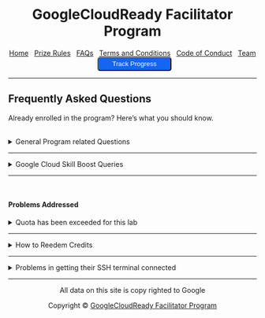 <center>
    <h1>GoogleCloudReady Facilitator Program</h1>
    <a href="https://dot-space.github.io/GCRF-22/">Home</a>
    &nbsp;
    <a href="https://dot-space.github.io/GCRF-22/prize">Prize Rules</a>
    &nbsp;
    <a href="https://dot-space.github.io/GCRF-22/faqs">FAQs</a>
    &nbsp;
    <a href="https://dot-space.github.io/GCRF-22/tnc">Terms and Conditions</a>
    &nbsp;
    <a href="https://dot-space.github.io/GCRF-22/coc">Code of Conduct</a>
    &nbsp;
    <a href="https://dot-space.github.io/GCRF-22/team">Team</a>
    &nbsp;
    <a href="https://bit.ly/crf-report">
    <button style="background-color: #1266f1; color: white; border-radius: 5px; width: 150px; height: 28px">Track Progress</button>
    </a>
</center>

---

## Frequently Asked Questions

Already enrolled in the program? Here’s what you should know.

<br>

<details>
    <summary>General Program related Questions</summary>
    
<br>

<b>What is the eligibility criteria for enrolling in the program?</b>

<p>

You need to meet these requirements if you want enrol in the program:
<br>

1. You need to have access to a working internet connection & a laptop with latest chrome browser.
   <br>
2. You need to be above 18 years of age and enrolled in an higher education institution in India.
   <br>
3. You need to be a student in the institutions selected by Google or must have been referred by any of the "Facilitators" that are part of the program.

</p>
<br>

<b>I did not receive an invitation email after applying through the Enrolment form. What should I do?</b>

<p>
Here's what youc an do:
<br>

1. Please wait for 24 hours after filling the form and you will surely receive your email.
   <br>
2. Check for the email under your <b>SPAM/JUNK/PROMOTIONS</b> folder.
   <br>
3. Just reach out to your Facilitators and they will help you get the instructions and enrol you in the program.

</p>
<br>

<b> I have completed the required quests and/or skill badges. When will I get my prizes?</b>

<p>
   If you have completed any of the milestones mentioned in the Prize Rules section and are eligible for prizes, then you will get them delivered to you within 2 months after the program is finished. (Provided that you have shared with us your correct contact information.)
</p>
<br>

<b> I have achieved all the milestones in the program. Will I get the goodies associated wiith each of them?</b>

<p>
   Please note that we will evlaute your progress at the end of the program and you will only get the goodies for the milestone that you achieve & not for the ones before that.
</p>
<br>

<b> Are students who participated in earlier iterations of 30 Days of Google Cloud program and/or GoogleCloudReady Facilitator program eligible for the program?</b>

<p>
   Note that any student who have already received schwags and the prizes in the earlier 30 Days of Google Cloud program and/or GoogleCloudReady Facilitator program are not eligible to get any prizes even if they complete any of the milestones.
</p>
<br>

<b> I have already completed the quests & the skill badges in the program, what should I do?</b>

<p>
   Please note that in order to get the prizes, you need to complete the quests and skill badges after your enrolment date. Any quests/skill badges completed before that won't be counted. If you want, you can make a new account on Google Cloud Skills Boost with a new email ID and enrol in the progam using that email ID instead.
</p>
<br>

<b>I need to make some changes to the my registration details in the enrolment form, but it's closed now? What should I do?</b>

<p>
   Note that we DO NOT allow changes to be made to the enrolment form once its closed. Though you can still reach out to your "Facilitators" and share the correct information with them. They can share that information with us and we can then decide to update the details or not based on the type of request.  
</p>
<br>

<b> Where will the schwags be delivered - to my address or to my college address?</b>

<p>
   Please note that you are required to submit your own residentials address where we can send the schwags once you win something. We will not be sending out your schwags to your institution unless absolutely required.
</p>
<br>

<b> Will students receive any certificate after completing any milestone in the program?</b>

<p>
   Note that as part of the program students will get digital badges from Google on their Google Cloud Skills Boost profile once they complete a quest or a skill badges. There are no separate certificates for the participating students.Though we will be sending a hard copy of a small "Thank you" card to all the students who wins a prize in the program
</p>
<br>

<b> The links are not working in my enrolment email. What should I do?</b>

<p>
   Sometimes due to how you have setup your email inbox, the links in the enrolment email might come out to be broken. Please do not worry about this. You can just copy and paste the hardcoded URLs in your browser added beside each link in the email and those should work too.
</p>
<br>

</details>

---

<details>
    <summary>Google Cloud Skill Boost Queries</summary>
    
<br>

<b> I am not able to get the Google Cloud Skills Boost credits pass after enrolling in the program, what to do?</b>

<p>
   You can try the following solutions:
   <br>
   <ul style="list-style-type:disc">
   <li>Here is a helpful video that will tell you how to get the credits pass.
   <li>If you have just completed the lab, then please wait for a few minutes and refresh your chrome browser tab a few times.
   <li>Start the lab again wait for 5 minutes and end the lab and then check again.
   <li>Reach out to your Facilitator and they will help you here.
   <li>Reach out to the Google Cloud Skills Boost Chat support via the home page. (You will need to click on the help button "?" alongside your profile icon on the top right corner when logged-in in order to access chat support)
   <li>Just drop an email to <a href="gcrfacilitator@qwiklabs.com">gcrfacilitator@qwiklabs.com</a>.
  
<br>

<b>I am stuck! I need help with Google Cloud Skills Boost, what should I do?</b>

<p>
   Here a few ways you can get unstuck:
   <br>

1. Always reach out to your Facilitators first. They are the subject matter experts here who are specifically trained by Google for this program and they will be able help you with most of your queries.
   <br>
2. Just reach out to the Google Cloud Skills Boost chat support or drop them an email at <a href="gcrfacilitator@qwiklabs.        com">gcrfacilitator@qwiklabs.com</a>.
   <br>

</p>

<b> How to find my Google Cloud Skills Boost Public Profile URL?</b>

<p>
   Find the instructions to get the link to your Google Cloud Skills Boost Public Profile <a href="here">here</a> or you can just follow the steps given below. Here's what it should look like - "https://www.cloudskillsboost.google/public_profiles/PROFILE_ID".
   <br>
1. Log-in to https://www.cloudskillsboost.google/.
   <br>
2. Once logged-in, then go to https://www.cloudskillsboost.google/profile/activity.
   <br>
3. Now click on the blue button "Make badge profile public" besides your account picture and then "Make Profile Public" if       there's a pop-up.
   <br>
4. Give some time for the page to load. Once it loads, you will be on your profile page. Now just share the browser URL below. (That's your profile URL)
   <br>
   TROUBLESHOOT: If in step 3, you did not see the button to make your profile public, then go to <a href="https://www.cloudskillsboost.google ">https://www.cloudskillsboost.google/focuses/2793?parent=catalog</a> and start the A Tour of Google Cloud Hands-on Labs" lab. (Spend at least 5 minutes) Once done, come back to <a href="https://www.cloudskillsboost.google/users/sign_in">https://www.cloudskillsboost.google/profile/activity and the button will be enabled now.</a>

</p>

<b>Why is my Google Cloud Skills Boost account blocked and how to get it unblocked?</b>

<p>
   If you try to use the resources which are not intended to be used in the lab the account will get blocked. See our official support article here to get more clarity on why this happened.

Here are a few examples which may lead to use resource out of the lab scope:

- Creating an extra VM instance than the set limit for maximum number of instances you can launch in the Cloud Console for the lab.
- Creating more number of nodes which are not intended to be created for the lab in the Cloud Console for the lab
- Specifying extra number of cores in the machine types with higher computing power.
- Running different commands which may lead to launch of extra resources other than the lab scope.

The above mentioned are few examples which can get your account blocked, if you are doing anything similar, mentioned in the above examples your account can get blocked as a result of those actions as well." Please reach out to gcrfacilitator@qwiklabs.com to get it unblocked.

</p>

<br>

<b> Why does my Google Cloud Skills Boost page shows a red banner with "Quota Expired"?</b>

<p>
   As part of the credits pass, you have 5 attempts for each lab in the program. If you a try a lab more than 5 times, then your quota gets expired. To rest your quita, please reach out to <a href="gcrfacilitator@qwiklabs.com">gcrfacilitator@qwiklabs.com</a>.
</p>

<br>

<b> I have followed the steps in the email to get the credits pass, still I have not received it, what should I do?</b>

<p>
   Please repeat the steps again but this time in an incognito window and do remember to keep in mind the instructions given in the Google Cloud Skills Boost related FAQs above and you will surely get your credits. <a href ="Here is a video">Here is a video</a> that will help you get the pass..
</p>

<br>

<b> How to take a lab on Google Cloud Skills Boost?</b>

<p>
   Just see the video tutorial here to get started -  <a href="https://www.youtube.com/watch?v=cyp7soKLOYI">https://www.youtube.com/watch?v=cyp7soKLOYI</a>
</p>
<br>

<b>What is a Quest?</b>

<p>
   A quest is a learning path that contains a number of hands-on labs. Complete a quest to earn a badge. Google Cloud Skills Boost Quests are learning paths that consist of a collection of labs organized by technologies, specific cloud services, and practical use cases. Quests range from introductory to advanced level.
</p>
<br>

<b> What is the difference between a Google Cloud Skills Boost Quest & a Google Cloud Skill Badge?</b>

<p>
   A Google Cloud Skills Boost quest is basically a group of labs using which you can learn and practice the concepts of Google Cloud on GCP. Whereas a Skill Badge for that quest, will help you test the skills that you have learned through a challenge lab. You can find more differences <a href="here">here</a>.
</p>
<br>

<b> How can I update my profile picture in Google Cloud Skills Boost?</b>

<p>
   Just follow the instrsuctions given  <a href="here">here</a>.
</p>
<br>

<b> How to share badges on Social media?</b>

<p>
   1. Make your profile public.
   <br>
   2. Right-click View Public Profile and select copy link address.
   <br>
   3. Create links on your social media pages or resume.
   <br> 
   Tip: On LinkedIn, add your badge as a certification.
</p>
<br>
<b> How to check if I had successfully completed my last lab?</b>
<p>
   Please check lab completions on the profile activity page of your Google Cloud Skills Boost account. You may refer to the <a href="https://www.cloudskillsboost.google/profile/activity ">https://www.cloudskillsboost.google/profile/activity page</a>.
</p>

<b> I accidently deleted my Google Cloud Skills Boost Public profile and now the URL of the profile is changed. How should I udpate my details?</b>

<p>
   Please note that once the enrolment form is closed, you won't be able to update your new profile URL. But you can still try and share your updated URL with your facilitators and ask them to share it with us and we can then decide to update the details or not based on the type of request.
</p>

</details>

---

<br>

#### Problems Addressed

<details>
    <summary>Quota has been exceeded for this lab</summary>

<br>

<p>
If you receive this error, it implies you have surpassed your quota for completing that lab.
Each free lab has a maximum of five attempts, while paid labs have an infinite quota.

You must request a lab reset from qwiklabs by sending an email to <a href="mailto:gcrfacilitator@qwiklabs.com">gcrfacilitator@qwiklabs.com</a> once you have used all five attempts.
You can restart the lab after it has been reset; in the meantime, proceed with the other laboratories.

Use the E-Mail Template that we have provided below. Replace fields with the information from your lab.
<br>
<a href="doc/emailtemplate.txt" download>
   <button style="background-color: #1266f1; color: white; border-radius: 5px; width: 200px; height: 35px">Get Template</button>
</a>

</p>
    
</details>

---

<details>
    <summary>How to Reedem Credits</summary>

<br>

<video width="400" controls>
   <source src="video/instructions.mp4" type="video/mp4">
   Your browser does not support HTML video.
</video>

<p>
Video courtesy of <a href="https://www.youtube.com/channel/UCP7AcQRa7IZLUmkAtrcSzyQ/featured">Akshit from Google Cloud</a>.
<br>
<br>
Cick <a href="https://youtu.be/Qid_Z1251PI">here</a> if you are not able to view the video here.

</p>

</details>

---

<details>
    <summary>Problems in getting their SSH terminal connected</summary>

<br>

<video width="400" controls>
   <source src="video/sshSoln.mp4" type="video/mp4">
   Your browser does not support HTML video.
</video>

<p>
Please use the "open SSH through cloud shell option"
<br>
<br>
Cick <a href="https://drive.google.com/file/d/1oFAl5RILZzqzgkKX0xeZXkQBTZDU-Pey/view?usp=sharing">here</a> if you are not able to view the video here.

</p>

</details>

---

<footer>

<center>

<p> All data on this site is copy righted to Google</p>
Copyright ©️ <a href="https://events.withgoogle.com/googlecloudready-facilitator-program/" target="_blank">GoogleCloudReady Facilitator Program</a>

</center>

</footer>
